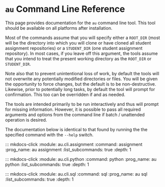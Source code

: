 # `au` Command Line Reference

This page provides documentation for the `au` command line tool. This tool
should be available on all platforms after installation.

Most of the commands assume that you will specify either a `ROOT_DIR` (most will
be the directory into which you will clone or have cloned all student assignment
repositories) or a `STUDENT_DIR` (one student assignment repository). In most
cases, if you leave off this argument, the tools assume that you intend to treat
the present working directory as the `ROOT_DIR` or `STUDENT_DIR`.

Note also that to prevent unintentional loss of work, by default the tools will
not overwrite any potentially modified directories or files. You will be given
the opportunity to force changes, but the default is to be non-destructive.
Likewise, prior to potentially long tasks, by default the tool will prompt for
confirmation. This too can be overridden if and as needed.

The tools are intended primarily to be run interactively and thus will prompt
for missing information. However, it is possible to pass all required arguments
and options from the command line if batch / unattended operation is desired.

The documentation below is identical to that found by running the the specified
command with the `--help` switch.

::: mkdocs-click
    :module: au.cli.assignment
    :command: assignment
    :prog_name: au assignment
    :list_subcommands: true
    :depth: 1

::: mkdocs-click
    :module: au.cli.python
    :command: python
    :prog_name: au python
    :list_subcommands: true
    :depth: 1

::: mkdocs-click
    :module: au.cli.sql
    :command: sql
    :prog_name: au sql
    :list_subcommands: true
    :depth: 1
    